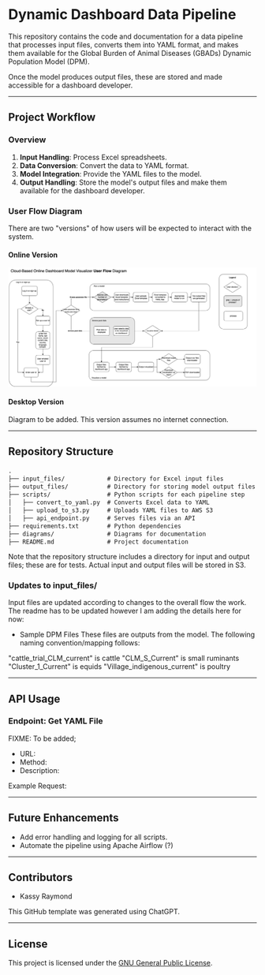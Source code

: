 # Dynamic Dashboard Data Pipeline

This repository contains the code and documentation for a data pipeline that processes input files, converts them into YAML format, and makes them available for the Global Burden of Animal Diseases (GBADs) Dynamic Population Model (DPM). 

Once the model produces output files, these are stored and made accessible for a dashboard developer.

---

## Project Workflow

### **Overview**
1. **Input Handling**: Process Excel spreadsheets.
2. **Data Conversion**: Convert the data to YAML format.
3. **Model Integration**: Provide the YAML files to the model.
4. **Output Handling**: Store the model's output files and make them available for the dashboard developer.

### **User Flow Diagram**

There are two "versions" of how users will be expected to interact with the system. 

#### Online Version 

![SystemDiagram](diagrams/userFlowDiagramOnlineVersion.png)

#### Desktop Version 

Diagram to be added. This version assumes no internet connection.

---

## Repository Structure

```
.
├── input_files/            # Directory for Excel input files
├── output_files/           # Directory for storing model output files
├── scripts/                # Python scripts for each pipeline step
│   ├── convert_to_yaml.py  # Converts Excel data to YAML
│   ├── upload_to_s3.py     # Uploads YAML files to AWS S3
│   ├── api_endpoint.py     # Serves files via an API
├── requirements.txt        # Python dependencies
├── diagrams/               # Diagrams for documentation
├── README.md               # Project documentation
```

Note that the repository structure includes a directory for input and output files; these are for tests. Actual input and output files will be stored in S3. 

### Updates to input_files/

Input files are updated according to changes to the overall flow the work. The readme has to be updated however I am adding the details here for now: 

* Sample DPM Files 
These files are outputs from the model. The following naming convention/mapping follows: 

"cattle_trial_CLM_current" is cattle
"CLM_S_Current" is small ruminants
"Cluster_1_Current" is equids
"Village_indigenous_current" is poultry

---
## API Usage

### **Endpoint: Get YAML File**

FIXME: To be added; 

- URL:
- Method:
- Description:

Example Request:


---

## Future Enhancements
- Add error handling and logging for all scripts.
- Automate the pipeline using Apache Airflow (?)

---

## Contributors
- Kassy Raymond 

This GitHub template was generated using ChatGPT.

---

## License
This project is licensed under the [GNU General Public License](LICENSE).

